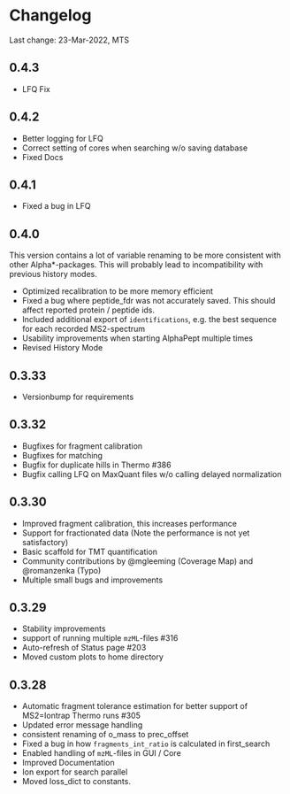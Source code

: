 # Changelog

Last change: 23-Mar-2022, MTS

## 0.4.3
* LFQ Fix

## 0.4.2
* Better logging for LFQ
* Correct setting of cores when searching w/o saving database
* Fixed Docs

## 0.4.1
* Fixed a bug in LFQ

## 0.4.0
This version contains a lot of variable renaming to be more consistent with other Alpha*-packages.
This will probably lead to incompatibility with previous history modes.
* Optimized recalibration to be more memory efficient
* Fixed a bug where peptide_fdr was not accurately saved. This should affect reported protein / peptide ids.
* Included additional export of `identifications`, e.g. the best sequence for each recorded MS2-spectrum
* Usability improvements when starting AlphaPept multiple times
* Revised History Mode

## 0.3.33
* Versionbump for requirements

## 0.3.32
* Bugfixes for fragment calibration
* Bugfixes for matching
* Bugfix for duplicate hills in Thermo  #386
* Bugfix calling LFQ on MaxQuant files w/o calling delayed normalization

## 0.3.30
* Improved fragment calibration, this increases performance
* Support for fractionated data (Note the performance is not yet satisfactory)
* Basic scaffold for TMT quantification
* Community contributions by @mgleeming (Coverage Map) and @romanzenka (Typo)
* Multiple small bugs and improvements

## 0.3.29
* Stability improvements
* support of running multiple `mzML`-files #316
* Auto-refresh of Status page #203
* Moved custom plots to home directory

## 0.3.28
* Automatic fragment tolerance estimation for better support of MS2=Iontrap Thermo runs #305
* Updated error message handling
* consistent renaming of o_mass to prec_offset
* Fixed a bug in how `fragments_int_ratio` is calculated in first_search
* Enabled handling of `mzML`-files in GUI / Core
* Improved Documentation
* Ion export for search parallel
* Moved loss_dict to constants.
